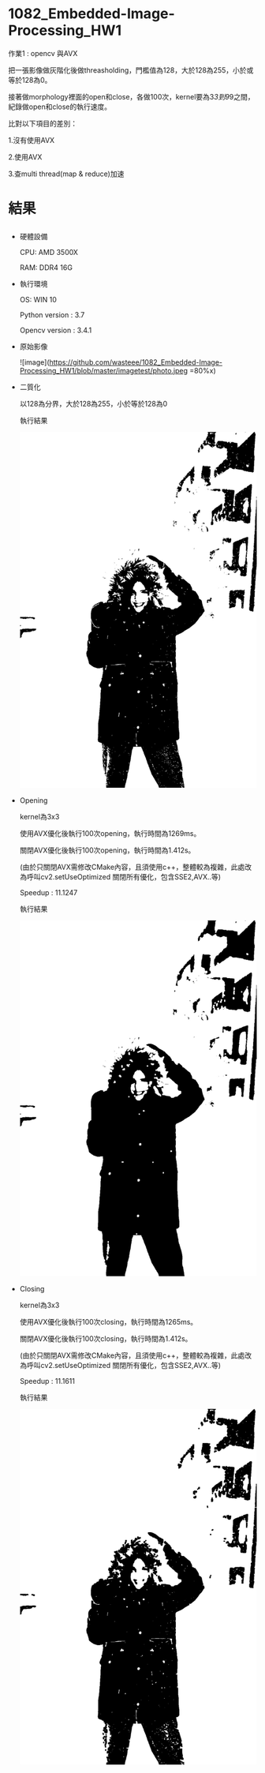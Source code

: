 # 1082_Embedded-Image-Processing_HW1

作業1 : opencv 與AVX </p>

把一張影像做灰階化後做threasholding，門檻值為128，大於128為255，小於或等於128為0。 </p>

接著做morphology裡面的open和close，各做100次，kernel要為3*3到9*9之間，紀錄做open和close的執行速度。 </p>

比對以下項目的差別： </p>

1.沒有使用AVX </p>

2.使用AVX </p>

3.查multi thread(map & reduce)加速 </p>


# 結果 </p>
- 硬體設備 </p>
CPU: AMD 3500X </p>
RAM: DDR4 16G </p>
- 執行環境 </p>
OS: WIN 10 </p>
Python version : 3.7 </p>
Opencv version : 3.4.1 </p>

- 原始影像</p>
![image](https://github.com/wasteee/1082_Embedded-Image-Processing_HW1/blob/master/imagetest/photo.jpeg =80%x)

- 二質化 </p>
以128為分界，大於128為255，小於等於128為0 </p>
執行結果</p>
![image](https://github.com/wasteee/1082_Embedded-Image-Processing_HW1/blob/master/imagetest/Binarization.jpeg)

- Opening </p>
kernel為3x3</p>
使用AVX優化後執行100次opening，執行時間為1269ms。</p>
關閉AVX優化後執行100次opening，執行時間為1.412s。</p>
(由於只關閉AVX需修改CMake內容，且須使用c++，整體較為複雜，此處改為呼叫cv2.setUseOptimized 關閉所有優化，包含SSE2,AVX..等)</p>
Speedup : 11.1247 </p>
執行結果</p>
![image](https://github.com/wasteee/1082_Embedded-Image-Processing_HW1/blob/master/imagetest/opening_with_avx.jpeg)

- Closing </p>
kernel為3x3</p>
使用AVX優化後執行100次closing，執行時間為1265ms。</p>
關閉AVX優化後執行100次closing，執行時間為1.412s。</p>
(由於只關閉AVX需修改CMake內容，且須使用c++，整體較為複雜，此處改為呼叫cv2.setUseOptimized 關閉所有優化，包含SSE2,AVX..等)</p>
Speedup : 11.1611 </p>
執行結果</p>
![image](https://github.com/wasteee/1082_Embedded-Image-Processing_HW1/blob/master/imagetest/closing_whit_avx.jpeg)

